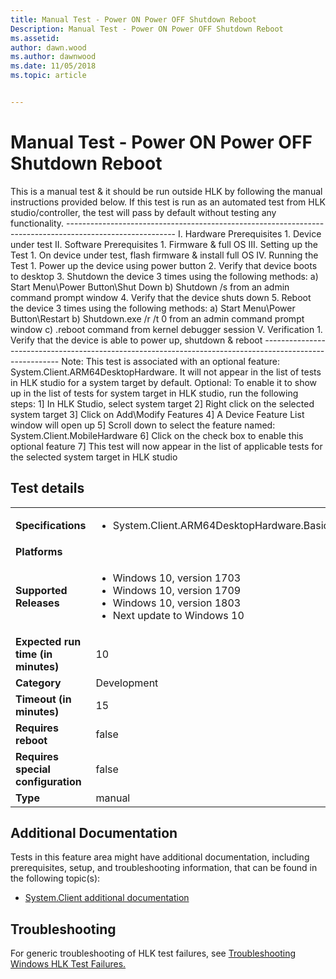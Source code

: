 ```yaml
---
title: Manual Test - Power ON Power OFF Shutdown Reboot 
Description: Manual Test - Power ON Power OFF Shutdown Reboot 
ms.assetid: 
author: dawn.wood
ms.author: dawnwood
ms.date: 11/05/2018
ms.topic: article


---
```


# Manual Test - Power ON Power OFF Shutdown Reboot 

This is a manual test & it should be run outside HLK by following the manual instructions provided below.
                                            If this test is run as an automated test from HLK studio/controller, the test will pass by default without testing any functionality.
                                            ---------------------------------------------------------------------------------------------------------
                                            I.  Hardware Prerequisites
                                                1.  Device under test
                                            II. Software Prerequisites
                                                1.  Firmware & full OS
                                            III.    Setting up the Test
                                                1.  On device under test, flash firmware & install full OS
                                            IV. Running the Test
                                                1.  Power up the device using power button
                                                2.  Verify that device boots to desktop
                                                3.  Shutdown the device 3 times using the following methods:
                                                    a)  Start Menu\Power Button\Shut Down
                                                    b)  Shutdown /s from an admin command prompt window
                                                4.  Verify that the device shuts down
                                                5.  Reboot the device 3 times using the following methods:
                                                    a)  Start Menu\Power Button\Restart
                                                    b)  Shutdown.exe /r /t 0 from an admin command prompt window
                                                c)  .reboot command from kernel debugger session
                                            V.  Verification
                                                1.  Verify that the device is able to power up, shutdown & reboot
                                            ---------------------------------------------------------------------------------------------------------
                                            Note: This test is associated with an optional feature: System.Client.ARM64DesktopHardware. It will not appear in the list of tests in HLK studio for a system target by default.
                                            Optional: To enable it to show up in the list of tests for system target in HLK studio, run the following steps:
                                            1] In HLK Studio, select system target
                                            2] Right click on the selected system target
                                            3] Click on Add\Modify Features
                                            4] A Device Feature List window will open up
                                            5] Scroll down to select the feature named: System.Client.MobileHardware 
                                            6] Click on the check box to enable this optional feature
                                            7] This test will now appear in the list of applicable tests for the selected system target in HLK studio


## Test details

|||
|---|---|
| **Specifications**  | <ul><li>System.Client.ARM64DesktopHardware.BasicFunctionality</li></ul> |  
| **Platforms**   | <ul></ul> |
| **Supported Releases** | <ul><li>Windows 10, version 1703</li><li>Windows 10, version 1709</li><li>Windows 10, version 1803</li><li>Next update to Windows 10</li></ul> |
|**Expected run time (in minutes)**| 10 |
|**Category**| Development |
|**Timeout (in minutes)**| 15 |
|**Requires reboot**| false |
|**Requires special configuration**| false |
|**Type**| manual |




## Additional Documentation
Tests in this feature area might have additional documentation, including prerequisites, setup, and troubleshooting information, that can be found in the following topic(s): <ul><li>[System.Client additional documentation](https:///docs.microsoft.com/en-us/windows-hardware/test/hlk/testref/system-client-additional-documentation.md)</li></ul>

## Troubleshooting
For generic troubleshooting of HLK test failures, see [Troubleshooting Windows HLK Test Failures.](https://docs.microsoft.com/en-us/windows-hardware/HLK/troubleshooting.html)